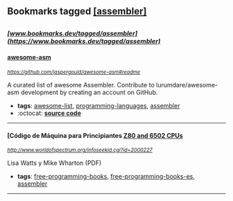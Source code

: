 ## Bookmarks tagged [[assembler]](https://www.bookmarks.dev/search?q=[assembler])

_<sup><sup>[www.bookmarks.dev/tagged/assembler](https://www.bookmarks.dev/tagged/assembler)</sup></sup>_
---
#### [awesome-asm](https://github.com/jaspergould/awesome-asm#readme)
_<sup>https://github.com/jaspergould/awesome-asm#readme</sup>_

A curated list of awesome Assembler. Contribute to lurumdare/awesome-asm development by creating an account on GitHub.
* **tags**: [awesome-list](../tagged/awesome-list.md), [programming-languages](../tagged/programming-languages.md), [assembler](../tagged/assembler.md)
* :octocat: **[source code](https://github.com/jaspergould/awesome-asm#readme)**
---
#### [Código de Máquina para Principiantes [Z80 and 6502 CPUs](http://www.worldofspectrum.org/infoseekid.cgi?id=2000227)
_<sup>http://www.worldofspectrum.org/infoseekid.cgi?id=2000227</sup>_

Lisa Watts y Mike Wharton (PDF)
* **tags**: [free-programming-books](../tagged/free-programming-books.md), [free-programming-books-es](../tagged/free-programming-books-es.md), [assembler](../tagged/assembler.md)
---
